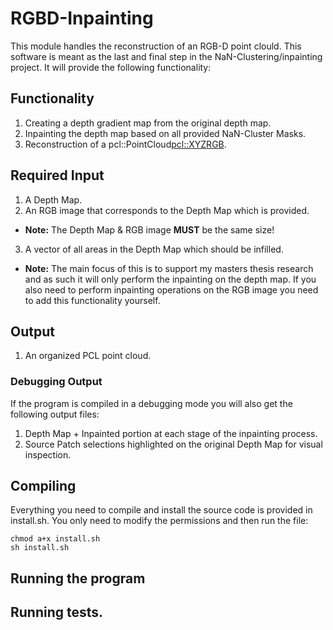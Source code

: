 RGBD-Inpainting
===============
This module handles the reconstruction of an RGB-D point clould. This software is meant as the last and final step in the NaN-Clustering/inpainting project. It will provide the following functionality: 

## Functionality

1. Creating a depth gradient map from the original depth map. 
2. Inpainting the depth map based on all provided NaN-Cluster Masks. 
3. Reconstruction of a pcl::PointCloud<pcl::XYZRGB>. 

## Required Input

1. A Depth Map. 
2. An RGB image that corresponds to the Depth Map which is provided. 
 * **Note:** The Depth Map & RGB image **MUST** be the same size! 
3. A vector of all areas in the Depth Map which should be infilled. 
 * **Note:** The main focus of this is to support my masters thesis research and as such it will only perform the inpainting on the depth map. If you also need to perform inpainting operations on the RGB image you need to add this functionality yourself. 

## Output

1. An organized PCL point cloud. 

### Debugging Output

If the program is compiled in a debugging mode you will also get the following output files: 

1. Depth Map + Inpainted portion at each stage of the inpainting process. 
2. Source Patch selections highlighted on the original Depth Map for visual inspection.

## Compiling

Everything you need to compile and install the source code is provided in install.sh. You only need to modify the permissions and then run the file: 

```
chmod a+x install.sh
sh install.sh
```

## Running the program

## Running tests.
